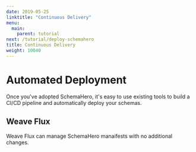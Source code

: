 ```yaml
---
date: 2019-05-25
linktitle: "Continuous Delivery"
menu:
  main:
    parent: tutorial
next: /tutorial/deploy-schemahero
title: Continuous Delivery
weight: 10040
---
```

# Automated Deployment

Once you've adopted SchemaHero, it's easy to use existing tools to build a CI/CD pipeline and automatically deploy your schemas.

## Weave Flux

Weave Flux can manage SchemaHero manaifests with no additional changes.
